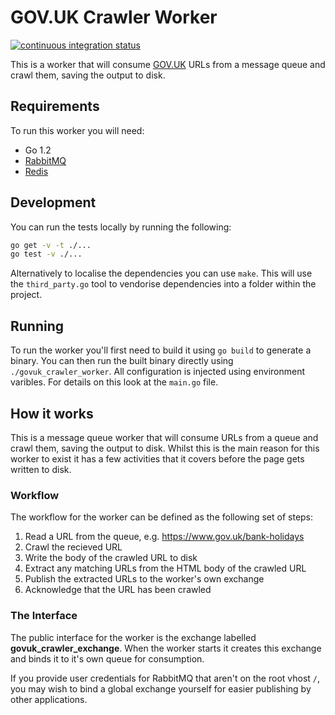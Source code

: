 # GOV.UK Crawler Worker

[![continuous integration status](https://secure.travis-ci.org/alphagov/govuk_crawler_worker.png)](http://travis-ci.org/alphagov/govuk_crawler_worker)

This is a worker that will consume [GOV.UK](https://www.gov.uk/) URLs
from a message queue and crawl them, saving the output to disk.

## Requirements

To run this worker you will need:

 - Go 1.2
 - [RabbitMQ](https://www.rabbitmq.com/)
 - [Redis](http://redis.io/)

## Development

You can run the tests locally by running the following:

```bash
go get -v -t ./...
go test -v ./...
```

Alternatively to localise the dependencies you can use `make`. This
will use the `third_party.go` tool to vendorise dependencies into a
folder within the project.

## Running

To run the worker you'll first need to build it using `go build` to
generate a binary. You can then run the built binary directly using
`./govuk_crawler_worker`. All configuration is injected using
environment varibles. For details on this look at the `main.go` file.

## How it works

This is a message queue worker that will consume URLs from a queue and
crawl them, saving the output to disk. Whilst this is the main reason
for this worker to exist it has a few activities that it covers before
the page gets written to disk.

### Workflow

The workflow for the worker can be defined as the following set of
steps:

1. Read a URL from the queue, e.g. https://www.gov.uk/bank-holidays
2. Crawl the recieved URL
3. Write the body of the crawled URL to disk
4. Extract any matching URLs from the HTML body of the crawled URL
5. Publish the extracted URLs to the worker's own exchange
6. Acknowledge that the URL has been crawled

### The Interface

The public interface for the worker is the exchange labelled
**govuk_crawler_exchange**. When the worker starts it creates this
exchange and binds it to it's own queue for consumption.

If you provide user credentials for RabbitMQ that aren't on the root
vhost `/`, you may wish to bind a global exchange yourself for easier
publishing by other applications.
